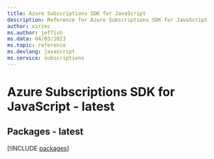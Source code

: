 ```yaml
---
title: Azure Subscriptions SDK for JavaScript
description: Reference for Azure Subscriptions SDK for JavaScript
author: xirzec
ms.author: jeffish
ms.data: 04/03/2023
ms.topic: reference
ms.devlang: javascript
ms.service: subscriptions
---
```

# Azure Subscriptions SDK for JavaScript - latest
## Packages - latest
[!INCLUDE [packages](subscriptions-index.md)]